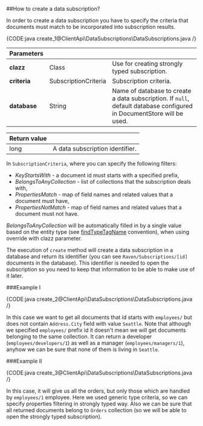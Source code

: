 ﻿##How to create a data subscription?

In order to create a data subscription you have to specify the criteria that documents must match to be incorporated into subscription results.

{CODE:java create_1@ClientApi\DataSubscriptions\DataSubscriptions.java /}

| Parameters | | |
| ------------- | ------------- | ----- |
| **clazz** | Class | Use for creating strongly typed subscription. |
| **criteria** | SubscriptionCriteria | Subscription criteria. |
| **database** | String | Name of database to create a data subscription. If `null`, default database configured in DocumentStore will be used. |

| Return value | |
| ------------- | ----- |
| long | A data subscription identifier. |

In `SubscriptionCriteria`, where you can specify the following filters:

* _KeyStartsWith_ - a document id must starts with a specified prefix,
* _BelongsToAnyCollection_ - list of collections that the subscription deals with,
* _PropertiesMatch_ - map of field names and related values that a document must have,
* _PropertiesNotMatch_ - map of field names and related values that a document must not have.

_BelongsToAnyCollection_ will be automatically filled in by a single value based on the entity type (see [findTypeTagName](../configuration/conventions/identifier-generation/global#findtypetagname-and-finddynamictagname) convention), when using override with clazz parameter.

The execution of `create` method will create a data subscription in a database and return its identifier (you can see `Raven/Subscriptions/[id]` documents in the database).
This identifier is needed to open the subscription so you need to keep that information to be able to make use of it later.

###Example I

{CODE:java create_2@ClientApi\DataSubscriptions\DataSubscriptions.java /}

In this case we want to get all documents that id starts with `employees/` but does not contain `Address.City` field with value `Seattle`.
Note that although we specified `employees/` prefix id it doesn't mean we will get documents belonging to the same collection. It can return a developer (`employees/developers/1`)
as well as a manager (`employees/managers/1`), anyhow we can be sure that none of them is living in `Seattle`.

###Example II

{CODE:java create_3@ClientApi\DataSubscriptions\DataSubscriptions.java /}

In this case, it will give us all the orders, but only those which are handled by `employees/1` employee. Here we used generic type criteria, so we can specify properties filtering in strongly typed way.
Also we can be sure that all returned documents belong to `Orders` collection (so we will be able to open the strongly typed subscription).
